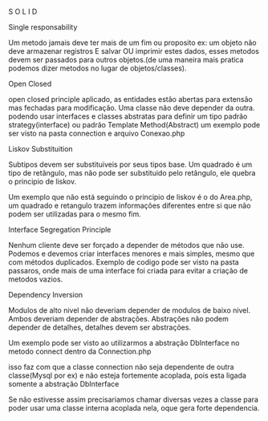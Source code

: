 S
O
L
I
D


Single responsability


Um metodo jamais deve ter mais de um fim ou proposito
ex: um objeto não deve armazenar registros E salvar OU imprimir estes dados, esses metodos devem ser passados para outros objetos.(de uma maneira mais pratica podemos dizer metodos no lugar de objetos/classes).


Open Closed


open closed principle aplicado, as entidades estão abertas para extensão mas fechadas para modificação.
Uma classe não deve depender da outra.
podendo usar interfaces e classes abstratas para definir um tipo
padrão strategy(interface)
ou padrão Template Method(Abstract)
um exemplo pode ser visto na pasta connection e arquivo Conexao.php


Liskov Substituition


Subtipos devem ser substituiveis por seus tipos base.
Um quadrado é um tipo de retângulo, mas não pode ser substituido pelo retângulo, ele quebra o principio de liskov.

Um exemplo que não está seguindo o principio de liskov é o do Area.php, um quadrado e retangulo trazem informações diferentes entre si que não podem ser utilizadas para o mesmo fim.


Interface Segregation Principle


Nenhum cliente deve ser forçado a depender de métodos que não use.
Podemos e devemos criar interfaces menores e mais simples, mesmo que com métodos duplicados.
Exemplo de codigo pode ser visto na pasta passaros, onde mais de uma interface foi criada para evitar a criação de metodos vazios.


Dependency Inversion


Modulos de alto nivel não deveriam depender de modulos de baixo nivel. Ambos deveriam depender de abstrações.
Abstrações não podem depender de detalhes, detalhes devem ser abstrações.

Um exemplo pode ser visto ao utilizarmos a abstração DbInterface no metodo connect dentro da Connection.php

isso faz com que a classe connection não seja dependente de outra classe(Mysql por ex) e não esteja fortemente acoplada, pois esta ligada somente a abstração DbInterface

Se não estivesse assim precisariamos chamar diversas vezes a classe para poder usar uma classe interna acoplada nela, oque gera forte dependencia.


